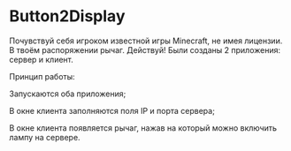 # Button2Display
Почувствуй себя игроком известной игры Minecraft, не имея лицензии. В твоём распоряжении рычаг. Действуй!
Были созданы 2 приложения: сервер и клиент. 

Принцип работы:

Запускаются оба приложения;

В окне клиента заполняются поля IP и порта сервера;

В окне клиента появляется рычаг, нажав на который можно включить лампу на сервере.




